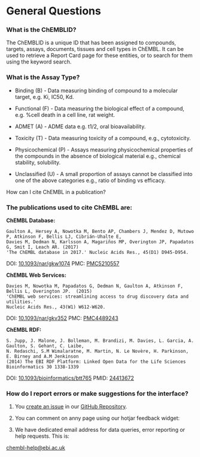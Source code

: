 # General Questions

### What is the ChEMBLID?

The ChEMBLID is a unique ID that has been assigned to compounds, targets, assays, documents, tissues and cell types in ChEMBL. It can be used to retrieve a Report Card page for these entities, or to search for them using the keyword search.

### What is the Assay Type?

  - Binding (B) - Data measuring binding of compound to a molecular target, e.g. Ki, IC50, Kd. 

  - Functional (F) - Data measuring the biological effect of a compound, e.g. %cell death in a cell line, rat weight. 

  - ADMET (A) - ADME data e.g. t1/2, oral bioavailability. 

  - Toxicity (T) - Data measuring toxicity of a compound, e.g., cytotoxicity. 

  - Physicochemical (P) - Assays measuring physicochemical properties of the compounds in the absence of biological material e.g., chemical stability, solubility. 

  - Unclassified (U) - A small proportion of assays cannot be classified into one of the above categories e.g., ratio of binding vs efficacy.

How can I cite ChEMBL in a publication?

### The publications used to cite ChEMBL are: 

**ChEMBL Database:**

```
Gaulton A, Hersey A, Nowotka M, Bento AP, Chambers J, Mendez D, Mutowo P, Atkinson F, Bellis LJ, Cibrián-Uhalte E, 
Davies M, Dedman N, Karlsson A, Magariños MP, Overington JP, Papadatos G, Smit I, Leach AR. (2017) 
'The ChEMBL database in 2017.' Nucleic Acids Res., 45(D1) D945-D954. 
```

DOI: [10.1093/nar/gkw1074](http://dx.doi.org/10.1093/nar/gkw1074) PMC: [PMC5210557](http://europepmc.org/articles/PMC5210557)

**ChEMBL Web Services:**
```
Davies M, Nowotka M, Papadatos G, Dedman N, Gaulton A, Atkinson F, Bellis L, Overington JP.  (2015) 
'ChEMBL web services: streamlining access to drug discovery data and utilities.' 
Nucleic Acids Res., 43(W1) W612-W620. 
```
DOI: [10.1093/nar/gkv352](http://dx.doi.org/10.1093/nar/gkv352) PMC: [PMC4489243](http://europepmc.org/articles/PMC4489243)

**ChEMBL RDF:**
```
S. Jupp, J. Malone, J. Bolleman, M. Brandizi, M. Davies, L. Garcia, A. Gaulton, S. Gehant, C. Laibe, 
N. Redaschi, S.M Wimalaratne, M. Martin, N. Le Novère, H. Parkinson, E. Birney and A.M Jenkinson 
(2014) The EBI RDF Platform: Linked Open Data for the Life Sciences Bioinformatics 30 1338-1339 
```
DOI: [10.1093/bioinformatics/btt765](http://dx.doi.org/10.1093/bioinformatics/btt765) PMID: [24413672](http://europepmc.org/abstract/MED/24413672)

### How do I report errors or make suggestions for the interface?

1. You [create an issue](https://github.com/chembl/GLaDOS/issues/new) in our [GitHub Repository](https://github.com/chembl/GLaDOS).
2. You can comment on anny page using our hotjar feedback widget:

3. We have dedicated email address for data queries, error reporting or help requests. This is: 

chembl-help@ebi.ac.uk
